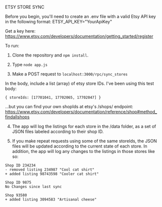ETSY STORE SYNC

Before you begin, you'll need to create an .env file with a valid Etsy API key in the following format:
ETSY_API_KEY="YourApiKey"

Get a key here:
https://www.etsy.com/developers/documentation/getting_started/register

To run:

1) Clone the repository and ```npm install```.

2) Type ```node app.js```

3) Make a POST request to ```localhost:3000/rpc/sync_stores```

In the body, include a list (array) of etsy store IDs. I've been using this test body:

```
{ storeIds: [17701041, 17702065, 17702047] }
```

...but you can find your own shopIds at etsy's /shops/ endpoint: https://www.etsy.com/developers/documentation/reference/shop#method_findallshops

4) The app will log the listings for each store in the /data folder, as a set of JSON files labeled according to their shop ID.

5) If you make repeat requests using some of the same storeIds, the JSON files will be updated according to the current state of each store. In addition, the app will log any changes to the listings in those stores like so:

```
Shop ID 234234
- removed listing 234987 "Cool cat shirt"
+ added listing 98743598 "Cooler cat shirt"

Shop ID 9875
No Changes since last sync

Shop 93580
+ added listing 3094583 "Artisanal cheese"
```
